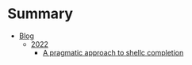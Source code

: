 # Summary

- [Blog](./blog.md)
  - [2022](./blog/2022.md)
    - [A pragmatic approach to shellc completion](./blog/2022/a-pragmatic-approach-to-shell-completion.md)
